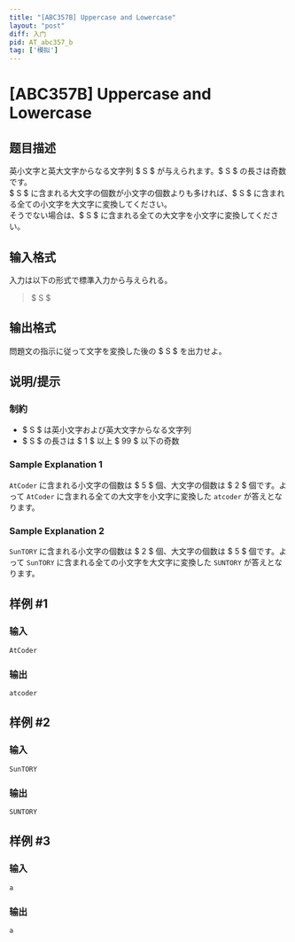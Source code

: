 ```yaml
---
title: "[ABC357B] Uppercase and Lowercase"
layout: "post"
diff: 入门
pid: AT_abc357_b
tag: ['模拟']
---
```


# [ABC357B] Uppercase and Lowercase

## 题目描述

[problemUrl]: https://atcoder.jp/contests/abc357/tasks/abc357_b

英小文字と英大文字からなる文字列 $ S $ が与えられます。$ S $ の長さは奇数です。  
 $ S $ に含まれる大文字の個数が小文字の個数よりも多ければ、$ S $ に含まれる全ての小文字を大文字に変換してください。  
 そうでない場合は、$ S $ に含まれる全ての大文字を小文字に変換してください。

## 输入格式

入力は以下の形式で標準入力から与えられる。

> $ S $

## 输出格式

問題文の指示に従って文字を変換した後の $ S $ を出力せよ。

## 说明/提示

### 制約

- $ S $ は英小文字および英大文字からなる文字列
- $ S $ の長さは $ 1 $ 以上 $ 99 $ 以下の奇数
 
### Sample Explanation 1

`AtCoder` に含まれる小文字の個数は $ 5 $ 個、大文字の個数は $ 2 $ 個です。よって `AtCoder` に含まれる全ての大文字を小文字に変換した `atcoder` が答えとなります。

### Sample Explanation 2

`SunTORY` に含まれる小文字の個数は $ 2 $ 個、大文字の個数は $ 5 $ 個です。よって `SunTORY` に含まれる全ての小文字を大文字に変換した `SUNTORY` が答えとなります。

## 样例 #1

### 输入

```
AtCoder
```

### 输出

```
atcoder
```

## 样例 #2

### 输入

```
SunTORY
```

### 输出

```
SUNTORY
```

## 样例 #3

### 输入

```
a
```

### 输出

```
a
```

